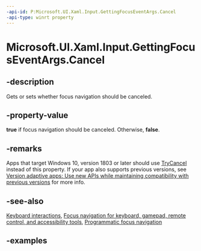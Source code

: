 ```yaml
---
-api-id: P:Microsoft.UI.Xaml.Input.GettingFocusEventArgs.Cancel
-api-type: winrt property
---
```


<!-- Property syntax.
public bool Cancel { get;  set; }
-->

# Microsoft.UI.Xaml.Input.GettingFocusEventArgs.Cancel

## -description

Gets or sets whether focus navigation should be canceled.

## -property-value

**true** if focus navigation should be canceled. Otherwise, **false**.

## -remarks

Apps that target Windows 10, version 1803 or later should use [TryCancel](gettingfocuseventargs_trycancel_50138317.md) instead of this property. If your app also supports previous versions, see [Version adaptive apps: Use new APIs while maintaining compatibility with previous versions](/windows/uwp/debug-test-perf/version-adaptive-apps) for more info.

## -see-also

[Keyboard interactions](/windows/apps/design/input/keyboard-interactions), [Focus navigation for keyboard, gamepad, remote control, and accessibility tools](/windows/apps/design/input/focus-navigation), [Programmatic focus navigation](/windows/apps/design/input/focus-navigation-programmatic)

## -examples

